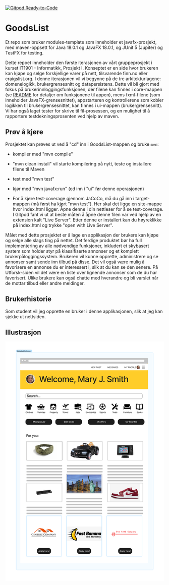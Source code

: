 [![Gitpod Ready-to-Code](https://img.shields.io/badge/Gitpod-Ready--to--Code-blue?logo=gitpod)](https://gitpod.stud.ntnu.no/#https://gitlab.stud.idi.ntnu.no/it1901/groups-2022/gr2226/gr2226)

# GoodsList

Et repo som bruker modules-template som inneholder et javafx-prosjekt, med maven-oppsett for Java 18.0.1 og JavaFX 18.0.1, og JUnit 5 (Jupiter) og TestFX for testing.

Dette repoet inneholder den første iterasjonen av vårt gruppeprosjekt i kurset IT1901 - Informatikk, Prosjekt I. Konseptet er en side hvor brukeren kan kjøpe og selge forskjellige varer på nett, tilsvarende finn.no eller craigslist.org. I denne iterasjonen vil vi begynne på de tre arkitekturlagene: domenelogikk, brukergrensesnitt og datapersistens. Dette vil bli gjort med fokus på brukerinnloggingsfunksjonen, der filene kan finnes i core-mappen (se [README](GoodsList/core/README.md) for detaljer om funksjonene til appen), mens fxml-filene (som inneholder JavaFX-grensesnittet), appstarteren og kontrollerene som kobler logikken til brukergrensesnittet, kan finnes i ui-mappen (brukergrensesnitt). Vi har også laget tester for skrive til fil-prosessen, og en mulighet til å rapportere testdekningsprosenten ved hjelp av maven.

## Prøv å kjøre

Prosjektet kan prøves ut ved å "cd" inn i GoodsList-mappen og bruke `mvn`:

- kompiler med "mvn compile"
- "mvn clean install" vil starte kompilering på nytt, teste og installere filene til Maven  
- test med "mvn test"
- kjør med "mvn javafx:run" (cd inn i "ui" før denne operasjonen)

- For å kjøre test-coverage gjennom JaCoCo, må du gå inn i target-mappen (må først ha kjørt "mvn test"). Her skal det ligge en site-mappe hvor index.html ligger. Åpne denne i din nettleser for å se test-coverage. I Gitpod fant vi ut at beste måten å åpne denne filen var ved hjelp av en extension kalt "Live Server". Etter denne er installert kan du høyreklikke på index.html og trykke "open with Live Server". 



Målet med dette prosjektet er å lage en applikasjon der brukere kan kjøpe og selge alle slags ting på nettet. Det ferdige produktet bør ha full implementering av alle nødvendige funksjoner, inkludert et skybasert system som holder styr på klassifiserte annonser og et komplett brukerpåloggingssystem. Brukeren vil kunne opprette, administrere og se annonser samt sende inn tilbud på disse. Det vil også være mulig å favorisere en annonse du er interessert i, slik at du kan se den senere. På Utforsk-siden vil det være en liste over lignende annonser som de du har favorisert. Ulike brukere kan også chatte med hverandre og bli varslet når de mottar tilbud eller andre meldinger.

## Brukerhistorie
Som student vil jeg opprette en bruker i denne applikasjonen, slik at jeg kan sjekke ut nettsiden.

## Illustrasjon
![Illustration](/MicrosoftTeams-image.png "Illustration")
